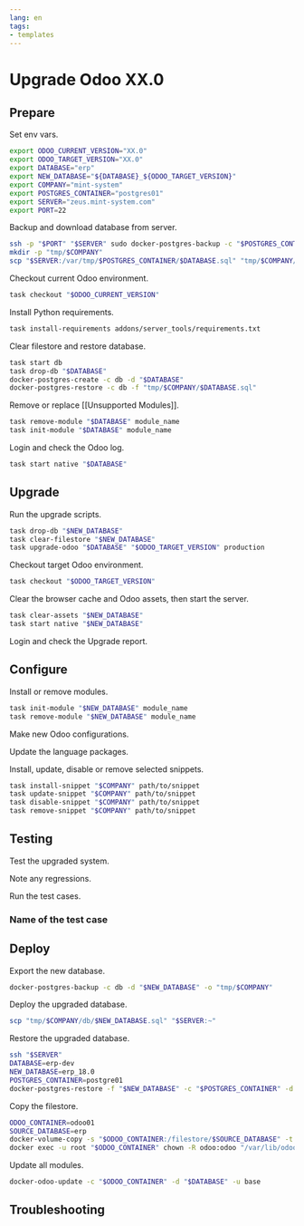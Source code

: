 ```yaml
---
lang: en
tags:
- templates
---
```

# Upgrade Odoo XX.0

## Prepare

Set env vars.

```bash
export ODOO_CURRENT_VERSION="XX.0"
export ODOO_TARGET_VERSION="XX.0"
export DATABASE="erp"
export NEW_DATABASE="${DATABASE}_${ODOO_TARGET_VERSION}"
export COMPANY="mint-system"
export POSTGRES_CONTAINER="postgres01"
export SERVER="zeus.mint-system.com"
export PORT=22
```

Backup and download database from server.

```bash
ssh -p "$PORT" "$SERVER" sudo docker-postgres-backup -c "$POSTGRES_CONTAINER" -d "$DATABASE"
mkdir -p "tmp/$COMPANY"
scp "$SERVER:/var/tmp/$POSTGRES_CONTAINER/$DATABASE.sql" "tmp/$COMPANY/$DATABASE.sql"
```

Checkout current Odoo environment.

```bash
task checkout "$ODOO_CURRENT_VERSION"
```

Install Python requirements.

```bash
task install-requirements addons/server_tools/requirements.txt
```

Clear filestore and restore database.

```bash
task start db
task drop-db "$DATABASE"
docker-postgres-create -c db -d "$DATABASE"
docker-postgres-restore -c db -f "tmp/$COMPANY/$DATABASE.sql"
```

Remove or replace [[Unsupported Modules]].

```bash
task remove-module "$DATABASE" module_name
task init-module "$DATABASE" module_name
```

Login and check the Odoo log.

```bash
task start native "$DATABASE"
```
## Upgrade

Run the upgrade scripts.

```bash
task drop-db "$NEW_DATABASE"
task clear-filestore "$NEW_DATABASE"
task upgrade-odoo "$DATABASE" "$ODOO_TARGET_VERSION" production
```

Checkout target Odoo environment.

```bash
task checkout "$ODOO_TARGET_VERSION"
```

Clear the browser cache and Odoo assets, then start the server.

```bash
task clear-assets "$NEW_DATABASE"
task start native "$NEW_DATABASE"
```

Login and check the Upgrade report.

## Configure

Install or remove modules.

```bash
task init-module "$NEW_DATABASE" module_name
task remove-module "$NEW_DATABASE" module_name
```

Make new Odoo configurations.

Update the language packages.

Install, update, disable or remove selected snippets.

```bash
task install-snippet "$COMPANY" path/to/snippet
task update-snippet "$COMPANY" path/to/snippet
task disable-snippet "$COMPANY" path/to/snippet
task remove-snippet "$COMPANY" path/to/snippet
```

## Testing

Test the upgraded system.

Note any regressions.

Run the test cases.

### Name of the test case

## Deploy

Export the new database.

```bash
docker-postgres-backup -c db -d "$NEW_DATABASE" -o "tmp/$COMPANY"
```

Deploy the upgraded database.

```bash
scp "tmp/$COMPANY/db/$NEW_DATABASE.sql" "$SERVER:~"
```

Restore the upgraded database.

```bash
ssh "$SERVER" 
DATABASE=erp-dev
NEW_DATABASE=erp_18.0
POSTGRES_CONTAINER=postgre01
docker-postgres-restore -f "$NEW_DATABASE" -c "$POSTGRES_CONTAINER" -d "$DATABASE" -r
```

Copy the filestore.

```bash
ODOO_CONTAINER=odoo01
SOURCE_DATABASE=erp
docker-volume-copy -s "$ODOO_CONTAINER:/filestore/$SOURCE_DATABASE" -t "$ODOO_CONTAINER:/filestore/$DATABASE" -f
docker exec -u root "$ODOO_CONTAINER" chown -R odoo:odoo "/var/lib/odoo/filestore/$DATABASE"
```

Update all modules.

```bash
docker-odoo-update -c "$ODOO_CONTAINER" -d "$DATABASE" -u base
```

## Troubleshooting
